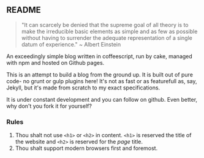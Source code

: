 ## README

> "It can scarcely be denied that the supreme goal of all theory is to make the irreducible basic elements as simple and as few as possible without having to surrender the adequate representation of a single datum of experience." ~ Albert Einstein

An exceedingly simple blog written in coffeescript, run by cake, managed with npm and hosted on Github pages.

This is an attempt to build a blog from the ground up. It is built out of pure code- no grunt or gulp plugins here! It's not as fast or as featurefull as, say, Jekyll, but it's made from scratch to my exact specifications.

It is under constant development and you can follow on github. Even better, why don't you fork it for yourself?

### Rules
1. Thou shalt not use `<h1>` or `<h2>` in content. `<h1>` is reserved the title of the website and `<h2>` is reserved for the *page* title.
2. Thou shalt support modern browsers first and foremost.
